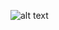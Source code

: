 
![alt text](https://github.com/makolvik/kottans-frontend/blob/master/Linux%20CLI%2C%20and%20HTTP/scr1.bmp)